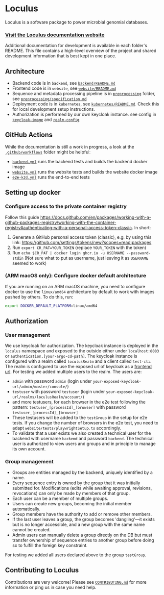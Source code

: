 # Loculus

Loculus is a software package to power microbial genomial databases.

### [Visit the Loculus documentation website](https://loculus-project.github.io/loculus/)

Additional documentation for development is available in each folder's README. This file contains a high-level overview of the project and shared development information that is best kept in one place.

## Architecture

- Backend code is in `backend`, see [`backend/README.md`](/backend/README.md)
- Frontend code is in `website`, see [`website/README.md`](/website/README.md)
- Sequence and metadata processing pipeline is in [`preprocessing`](/preprocessing) folder, see [`preprocessing/specification.md`](/preprocessing/specification.md) 
- Deployment code is in `kubernetes`, see [`kubernetes/README.md`](/kubernetes/README.md).
  Check this for local development setup instructions.
- Authorization is performed by our own keycloak instance. see config in [`keycloak-image`](kubernetes/loculus/templates/keycloak-deployment.yaml) and [`realm-config`](kubernetes/loculus/templates/keycloak-config-map.yaml)

## GitHub Actions

While the documentation is still a work in progress, a look at the [`.github/workflows`](/.github/workflows) folder might be helpful:

- [`backend.yml`](/.github/workflows/backend.yml) runs the backend tests and builds the backend docker image
- [`website.yml`](/.github/workflows/website.yml) runs the website tests and builds the website docker image
- [`e2e-k3d.yml`](/.github/workflows/e2e-k3d.yml) runs the end-to-end tests

## Setting up docker

### Configure access to the private container registry

Follow this guide <https://docs.github.com/en/packages/working-with-a-github-packages-registry/working-with-the-container-registry#authenticating-with-a-personal-access-token-classic>. In short:

1. Generate a GitHub personal access token (classic), e.g. by using this link: <https://github.com/settings/tokens/new?scopes=read:packages>
1. Run `export CR_PAT=YOUR_TOKEN` (replace `YOUR_TOKEN` with the token)
1. Run `echo $CR_PAT | docker login ghcr.io -u USERNAME --password-stdin` (Not sure what to put as username, just leaving it as `USERNAME` seemed to work)

### (ARM macOS only): Configure docker default architecture

If you are running on an ARM macOS machine, you need to configure docker to use the `linux/amd64` architecture by default to work with images pushed by others. To do this, run:

```bash
export DOCKER_DEFAULT_PLATFORM=linux/amd64
```

## Authorization

### User management

We use keycloak for authorization. The keycloak instance is deployed in the `loculus` namespace and exposed to the outside either under `localhost:8083` or `authentication.[your-argo-cd-path]`. The keycloak instance is configured with a realm called `loculusRealm` and a client called `test-cli`. The realm is configured to use the exposed url of keycloak as a [frontend url](https://www.keycloak.org/server/hostname).
For testing we added multiple users to the realm. The users are:
- `admin` with password `admin` (login under `your-exposed-keycloak-url/admin/master/console/`)
- `testuser` with password `testuser` (login under `your-exposed-keycloak-url/realms/loculusRealm/account/`)
- and more testusers, for each browser in the e2e test following the pattern: `testuser_[processId]_[browser]` with password `testuser_[processId]_[browser]` 
- These testusers will be added to the `testGroup` in the setup for e2e tests. If you change the number of browsers in the e2e test, you need to adapt `website/tests/playwrightSetup.ts` accordingly. 
- To validate that a user exists we also created a technical user for the backend with username `backend` and password `backend`. The technical user is authorized to view users and groups and in principle to manage its own account. 

### Group management

 - Groups are entities managed by the backend, uniquely identified by a name.
 - Every sequence entry is owned by the group that it was initially submitted for. Modifications (edits while awaiting approval, revisions, revocations) can only be made by members of that group.
 - Each user can be a member of multiple groups.
 - Users can create new groups, becoming the initial member automatically.
 - Group members have the authority to add or remove other members.
 - If the last user leaves a group, the group becomes 'dangling'—it exists but is no longer accessible, and a new group with the same name cannot be created.
 - Admin users can manually delete a group directly on the DB but must transfer ownership of sequence entries to another group before doing so to fulfill the foreign key constraint.

 For testing we added all users declared above to the group `testGroup`.
 

## Contributing to Loculus

Contributions are very welcome!
Please see [`CONTRIBUTING.md`](https://github.com/loculus-project/loculus/blob/main/CONTRIBUTING.md)
for more information or ping us in case you need help.
